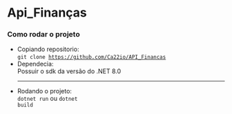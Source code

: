 <h1><bold>Api_Finanças</bold></h1>


<h3>Como rodar o projeto</h3>

- Copiando repositorio:<br>
  <code>git clone https://github.com/Ca22io/API_Financas</code>
- Dependecia:<br>
  Possuir o sdk da versão do .NET 8.0
  <hr>
- Rodando o projeto:<br>
  <code>dotnet run</code> ou <code>dotnet build</code>
